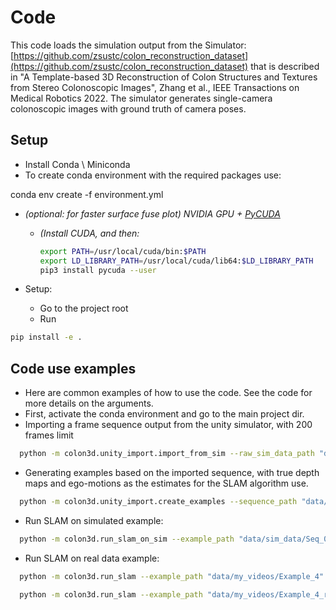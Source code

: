 # Code

This code loads the simulation output from the Simulator:  [https://github.com/zsustc/colon_reconstruction_dataset](https://github.com/zsustc/colon_reconstruction_dataset)
that is described in "A Template-based 3D Reconstruction of Colon Structures and Textures from Stereo Colonoscopic Images", Zhang et al., IEEE Transactions on Medical Robotics  2022.
The simulator generates single-camera colonoscopic images with ground truth of camera poses.

## Setup

* Install Conda \ Miniconda
* To create conda environment with the required packages use:

 conda env create -f environment.yml

<!-- * Install [pytorch-minimize](https://github.com/rfeinman/pytorch-minimize) from source. -->

* *(optional: for faster surface fuse plot) NVIDIA GPU + [PyCUDA](https://documen.tician.de/pycuda/)*

  * *(Install CUDA, and then:*

    ```bash
    export PATH=/usr/local/cuda/bin:$PATH
    export LD_LIBRARY_PATH=/usr/local/cuda/lib64:$LD_LIBRARY_PATH
    pip3 install pycuda --user
    ```

* Setup:

  * Go to the project root
  * Run

```bash
pip install -e .
```

## Code use examples

* Here are common examples of how to use the code. See the code for more details on the arguments.
* First, activate the conda environment and go to the main project dir.
* Importing a frame sequence output from the unity simulator, with 200 frames limit

```bash
  python -m colon3d.unity_import.import_from_sim --raw_sim_data_path "data/raw_sim_data/Seq_00009" --path_to_save_sequence "data/sim_data/Seq_00009_short" --limit_n_frames 200
```

* Generating examples based on the imported sequence, with true depth maps and ego-motions as the estimates for the SLAM algorithm use.

```bash
  python -m colon3d.unity_import.create_examples --sequence_path "data/sim_data/Seq_00009_short" --n_examples 1 --depth_noise_std_mm 0 --cam_motion_loc_std_mm 0 --cam_motion_rot_std_deg 0
```

* Run SLAM on simulated example:

```bash
  python -m colon3d.run_slam_on_sim --example_path "data/sim_data/Seq_00009_short/Examples/0000" --save_path "data/sim_data/Seq_00009_short/Examples/0000/results" --alg_fov_ratio 0.95
```

* Run SLAM on real data example:

```bash
  python -m colon3d.run_slam --example_path "data/my_videos/Example_4" --save_path  "data/my_videos/Example_4/results" --alg_fov_ratio 0.8 --n_frames_lim 0
```

```bash
  python -m colon3d.run_slam --example_path "data/my_videos/Example_4_rotV2" --save_path  "data/my_videos/Example_4_rotV2/results" --alg_fov_ratio 0.8 --n_frames_lim 0
```
